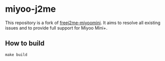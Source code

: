 # miyoo-j2me
This repository is a fork of [freej2me-miyoomini](https://github.com/aweigit/freej2me-miyoomini). It aims to resolve all existing issues and to provide full support for Miyoo Mini+.

## How to build
```
make build
```